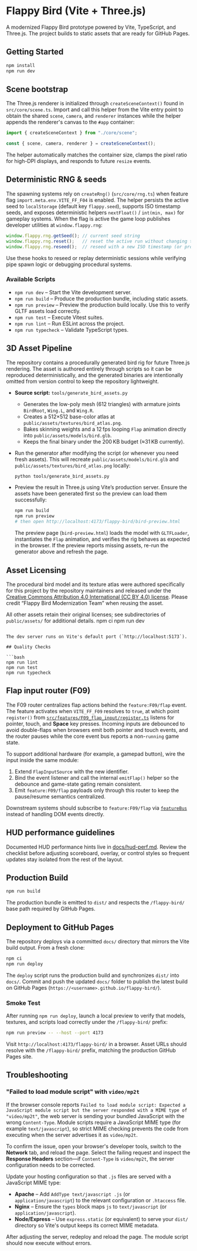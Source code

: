 # Flappy Bird (Vite + Three.js)

A modernized Flappy Bird prototype powered by Vite, TypeScript, and Three.js. The project builds to static assets that are ready
for GitHub Pages.

## Getting Started

```bash
npm install
npm run dev
```

## Scene bootstrap

The Three.js renderer is initialized through `createSceneContext()` found in
`src/core/scene.ts`. Import and call this helper from the Vite entry point to
obtain the shared `scene`, `camera`, and `renderer` instances while the helper
appends the renderer's canvas to the `#app` container:

```ts
import { createSceneContext } from "./core/scene";

const { scene, camera, renderer } = createSceneContext();
```

The helper automatically matches the container size, clamps the pixel ratio for
high-DPI displays, and responds to future `resize` events.

## Deterministic RNG & seeds

The spawning systems rely on `createRng()` (`src/core/rng.ts`) when feature flag
`import.meta.env.VITE_FF_F04` is enabled. The helper persists the active seed to
`localStorage` (default key `flappy.seed`), supports ISO timestamp seeds, and
exposes deterministic helpers `nextFloat()` / `int(min, max)` for gameplay
systems. When the flag is active the game loop publishes developer utilities at
`window.flappy.rng`:

```js
window.flappy.rng.getSeed(); // current seed string
window.flappy.rng.reset();   // reset the active run without changing the seed
window.flappy.rng.reseed();  // reseed with a new ISO timestamp (or provide one)
```

Use these hooks to reseed or replay deterministic sessions while verifying pipe
spawn logic or debugging procedural systems.

### Available Scripts

- `npm run dev` – Start the Vite development server.
- `npm run build` – Produce the production bundle, including static assets.
- `npm run preview` – Preview the production build locally. Use this to verify GLTF assets load correctly.
- `npm run test` – Execute Vitest suites.
- `npm run lint` – Run ESLint across the project.
- `npm run typecheck` – Validate TypeScript types.

## 3D Asset Pipeline

The repository contains a procedurally generated bird rig for future Three.js rendering. The asset is authored entirely through scripts so it can be reproduced deterministically, and the generated binaries are intentionally omitted from version control to keep the repository lightweight.

- **Source script:** `tools/generate_bird_assets.py`
  - Generates the low-poly mesh (612 triangles) with armature joints `BirdRoot`, `Wing.L`, and `Wing.R`.
  - Creates a 512×512 base-color atlas at `public/assets/textures/bird_atlas.png`.
  - Bakes skinning weights and a 12 fps looping `Flap` animation directly into `public/assets/models/bird.glb`.
  - Keeps the final binary under the 200 KB budget (≈31 KB currently).
- Run the generator after modifying the script (or whenever you need fresh assets). This will recreate `public/assets/models/bird.glb` and `public/assets/textures/bird_atlas.png` locally:

  ```bash
  python tools/generate_bird_assets.py
  ```

- Preview the result in Three.js using Vite’s production server. Ensure the assets have been generated first so the preview can load them successfully:

  ```bash
  npm run build
  npm run preview
  # then open http://localhost:4173/flappy-bird/bird-preview.html
  ```

  The preview page (`bird-preview.html`) loads the model with `GLTFLoader`, instantiates the `Flap` animation, and verifies the rig behaves as expected in the browser. If the preview reports missing assets, re-run the generator above and refresh the page.

## Asset Licensing

The procedural bird model and its texture atlas were authored specifically for this project by the repository maintainers and released under the [Creative Commons Attribution 4.0 International (CC BY 4.0) license](https://creativecommons.org/licenses/by/4.0/). Please credit “Flappy Bird Modernization Team” when reusing the asset.

All other assets retain their original licenses; see subdirectories of `public/assets/` for additional details.
npm ci
npm run dev
```

The dev server runs on Vite's default port (`http://localhost:5173`).

## Quality Checks

```bash
npm run lint
npm run test
npm run typecheck
```

## Flap input router (F09)

The F09 router centralizes flap actions behind the `feature:F09/flap` event. The
feature activates when `VITE_FF_F09` resolves to `true`, at which point
`register()` from [`src/features/F09_flap_input/register.ts`](src/features/F09_flap_input/register.ts)
listens for pointer, touch, and **Space** key presses. Incoming inputs are
debounced to avoid double-flaps when browsers emit both pointer and touch
events, and the router pauses while the core event bus reports a non-`running`
game state.

To support additional hardware (for example, a gamepad button), wire the input
inside the same module:

1. Extend `FlapInputSource` with the new identifier.
2. Bind the event listener and call the internal `emitFlap()` helper so the
   debounce and game-state gating remain consistent.
3. Emit `feature:F09/flap` payloads only through this router to keep the
   pause/resume semantics centralized.

Downstream systems should subscribe to `feature:F09/flap` via
[`featureBus`](src/features/bus.ts) instead of handling DOM events directly.

## HUD performance guidelines

Documented HUD performance hints live in [docs/hud-perf.md](docs/hud-perf.md). Review the checklist before adjusting scoreboard, overlay, or control styles so frequent updates stay isolated from the rest of the layout.

## Production Build

```bash
npm run build
```

The production bundle is emitted to `dist/` and respects the `/flappy-bird/` base path required by GitHub Pages.

## Deployment to GitHub Pages

The repository deploys via a committed `docs/` directory that mirrors the Vite build output. From a fresh clone:

```bash
npm ci
npm run deploy
```

The `deploy` script runs the production build and synchronizes `dist/` into `docs/`. Commit and push the updated `docs/` folder to
publish the latest build on GitHub Pages (`https://<username>.github.io/flappy-bird/`).

### Smoke Test

After running `npm run deploy`, launch a local preview to verify that models, textures, and scripts load correctly under the
`/flappy-bird/` prefix:

```bash
npm run preview -- --host --port 4173
```

Visit `http://localhost:4173/flappy-bird/` in a browser. Asset URLs should resolve with the `/flappy-bird/` prefix, matching the
production GitHub Pages site.

## Troubleshooting

### "Failed to load module script" with `video/mp2t`

If the browser console reports `Failed to load module script: Expected a JavaScript module script but the server responded with a MIME type of "video/mp2t"`, the web server is sending your bundled JavaScript with the wrong `Content-Type`. Module scripts require a JavaScript MIME type (for example `text/javascript`), so strict MIME checking prevents the code from executing when the server advertises it as `video/mp2t`.

To confirm the issue, open your browser's developer tools, switch to the **Network** tab, and reload the page. Select the failing request and inspect the **Response Headers** section—if `Content-Type` is `video/mp2t`, the server configuration needs to be corrected.

Update your hosting configuration so that `.js` files are served with a JavaScript MIME type:

- **Apache** – Add `AddType text/javascript .js` (or `application/javascript`) to the relevant configuration or `.htaccess` file.
- **Nginx** – Ensure the `types` block maps `js` to `text/javascript` (or `application/javascript`).
- **Node/Express** – Use `express.static` (or equivalent) to serve your `dist/` directory so Vite's output keeps its correct MIME metadata.

After adjusting the server, redeploy and reload the page. The module script should now execute without errors.
